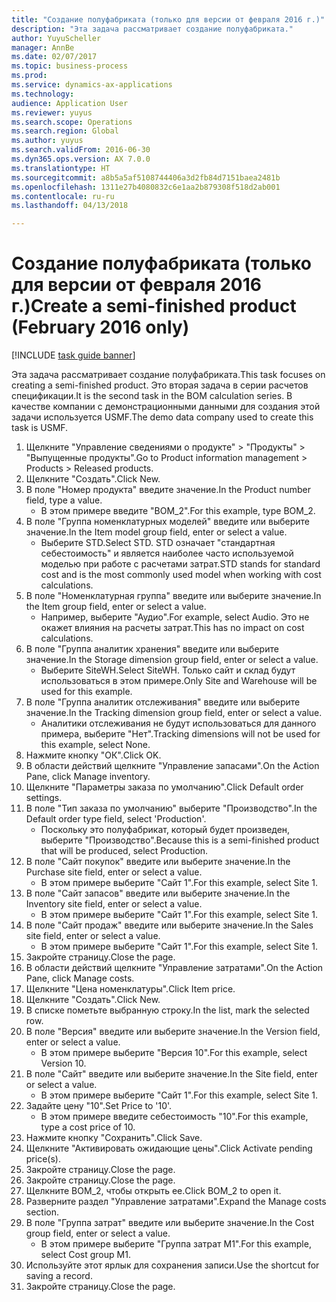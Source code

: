 ```yaml
--- 
title: "Создание полуфабриката (только для версии от февраля 2016 г.)"
description: "Эта задача рассматривает создание полуфабриката."
author: YuyuScheller
manager: AnnBe
ms.date: 02/07/2017
ms.topic: business-process
ms.prod: 
ms.service: dynamics-ax-applications
ms.technology: 
audience: Application User
ms.reviewer: yuyus
ms.search.scope: Operations
ms.search.region: Global
ms.author: yuyus
ms.search.validFrom: 2016-06-30
ms.dyn365.ops.version: AX 7.0.0
ms.translationtype: HT
ms.sourcegitcommit: a8b5a5af5108744406a3d2fb84d7151baea2481b
ms.openlocfilehash: 1311e27b4080832c6e1aa2b879308f518d2ab001
ms.contentlocale: ru-ru
ms.lasthandoff: 04/13/2018

---
```

# <a name="create-a-semi-finished-product-february-2016-only"></a><span data-ttu-id="034bb-103">Создание полуфабриката (только для версии от февраля 2016 г.)</span><span class="sxs-lookup"><span data-stu-id="034bb-103">Create a semi-finished product (February 2016 only)</span></span>

[!INCLUDE [task guide banner](../../includes/task-guide-banner.md)]

<span data-ttu-id="034bb-104">Эта задача рассматривает создание полуфабриката.</span><span class="sxs-lookup"><span data-stu-id="034bb-104">This task focuses on creating a semi-finished product.</span></span> <span data-ttu-id="034bb-105">Это вторая задача в серии расчетов спецификации.</span><span class="sxs-lookup"><span data-stu-id="034bb-105">It is the second task in the BOM calculation series.</span></span> <span data-ttu-id="034bb-106">В качестве компании с демонстрационными данными для создания этой задачи используется USMF.</span><span class="sxs-lookup"><span data-stu-id="034bb-106">The demo data company used to create this task is USMF.</span></span>

1. <span data-ttu-id="034bb-107">Щелкните "Управление сведениями о продукте" > "Продукты" > "Выпущенные продукты".</span><span class="sxs-lookup"><span data-stu-id="034bb-107">Go to Product information management > Products > Released products.</span></span>
2. <span data-ttu-id="034bb-108">Щелкните "Создать".</span><span class="sxs-lookup"><span data-stu-id="034bb-108">Click New.</span></span>
3. <span data-ttu-id="034bb-109">В поле "Номер продукта" введите значение.</span><span class="sxs-lookup"><span data-stu-id="034bb-109">In the Product number field, type a value.</span></span>
    * <span data-ttu-id="034bb-110">В этом примере введите "BOM_2".</span><span class="sxs-lookup"><span data-stu-id="034bb-110">For this example, type BOM_2.</span></span>  
4. <span data-ttu-id="034bb-111">В поле "Группа номенклатурных моделей" введите или выберите значение.</span><span class="sxs-lookup"><span data-stu-id="034bb-111">In the Item model group field, enter or select a value.</span></span>
    * <span data-ttu-id="034bb-112">Выберите STD.</span><span class="sxs-lookup"><span data-stu-id="034bb-112">Select STD.</span></span> <span data-ttu-id="034bb-113">STD означает "стандартная себестоимость" и является наиболее часто используемой моделью при работе с расчетами затрат.</span><span class="sxs-lookup"><span data-stu-id="034bb-113">STD stands for standard cost and is the most commonly used model when working with cost calculations.</span></span>  
5. <span data-ttu-id="034bb-114">В поле "Номенклатурная группа" введите или выберите значение.</span><span class="sxs-lookup"><span data-stu-id="034bb-114">In the Item group field, enter or select a value.</span></span>
    * <span data-ttu-id="034bb-115">Например, выберите "Аудио".</span><span class="sxs-lookup"><span data-stu-id="034bb-115">For example, select Audio.</span></span> <span data-ttu-id="034bb-116">Это не окажет влияния на расчеты затрат.</span><span class="sxs-lookup"><span data-stu-id="034bb-116">This has no impact on cost calculations.</span></span>  
6. <span data-ttu-id="034bb-117">В поле "Группа аналитик хранения" введите или выберите значение.</span><span class="sxs-lookup"><span data-stu-id="034bb-117">In the Storage dimension group field, enter or select a value.</span></span>
    * <span data-ttu-id="034bb-118">Выберите SiteWH.</span><span class="sxs-lookup"><span data-stu-id="034bb-118">Select SiteWH.</span></span> <span data-ttu-id="034bb-119">Только сайт и склад будут использоваться в этом примере.</span><span class="sxs-lookup"><span data-stu-id="034bb-119">Only Site and Warehouse will be used for this example.</span></span>  
7. <span data-ttu-id="034bb-120">В поле "Группа аналитик отслеживания" введите или выберите значение.</span><span class="sxs-lookup"><span data-stu-id="034bb-120">In the Tracking dimension group field, enter or select a value.</span></span>
    * <span data-ttu-id="034bb-121">Аналитики отслеживания не будут использоваться для данного примера, выберите "Нет".</span><span class="sxs-lookup"><span data-stu-id="034bb-121">Tracking dimensions will not be used for this example, select None.</span></span>  
8. <span data-ttu-id="034bb-122">Нажмите кнопку "OК".</span><span class="sxs-lookup"><span data-stu-id="034bb-122">Click OK.</span></span>
9. <span data-ttu-id="034bb-123">В области действий щелкните "Управление запасами".</span><span class="sxs-lookup"><span data-stu-id="034bb-123">On the Action Pane, click Manage inventory.</span></span>
10. <span data-ttu-id="034bb-124">Щелкните "Параметры заказа по умолчанию".</span><span class="sxs-lookup"><span data-stu-id="034bb-124">Click Default order settings.</span></span>
11. <span data-ttu-id="034bb-125">В поле "Тип заказа по умолчанию" выберите "Производство".</span><span class="sxs-lookup"><span data-stu-id="034bb-125">In the Default order type field, select 'Production'.</span></span>
    * <span data-ttu-id="034bb-126">Поскольку это полуфабрикат, который будет произведен, выберите "Производство".</span><span class="sxs-lookup"><span data-stu-id="034bb-126">Because this is a semi-finished product that will be produced, select Production.</span></span>  
12. <span data-ttu-id="034bb-127">В поле "Сайт покупок" введите или выберите значение.</span><span class="sxs-lookup"><span data-stu-id="034bb-127">In the Purchase site field, enter or select a value.</span></span>
    * <span data-ttu-id="034bb-128">В этом примере выберите "Cайт 1".</span><span class="sxs-lookup"><span data-stu-id="034bb-128">For this example, select Site 1.</span></span>  
13. <span data-ttu-id="034bb-129">В поле "Сайт запасов" введите или выберите значение.</span><span class="sxs-lookup"><span data-stu-id="034bb-129">In the Inventory site field, enter or select a value.</span></span>
    * <span data-ttu-id="034bb-130">В этом примере выберите "Cайт 1".</span><span class="sxs-lookup"><span data-stu-id="034bb-130">For this example, select Site 1.</span></span>  
14. <span data-ttu-id="034bb-131">В поле "Сайт продаж" введите или выберите значение.</span><span class="sxs-lookup"><span data-stu-id="034bb-131">In the Sales site field, enter or select a value.</span></span>
    * <span data-ttu-id="034bb-132">В этом примере выберите "Cайт 1".</span><span class="sxs-lookup"><span data-stu-id="034bb-132">For this example, select Site 1.</span></span>  
15. <span data-ttu-id="034bb-133">Закройте страницу.</span><span class="sxs-lookup"><span data-stu-id="034bb-133">Close the page.</span></span>
16. <span data-ttu-id="034bb-134">В области действий щелкните "Управление затратами".</span><span class="sxs-lookup"><span data-stu-id="034bb-134">On the Action Pane, click Manage costs.</span></span>
17. <span data-ttu-id="034bb-135">Щелкните "Цена номенклатуры".</span><span class="sxs-lookup"><span data-stu-id="034bb-135">Click Item price.</span></span>
18. <span data-ttu-id="034bb-136">Щелкните "Создать".</span><span class="sxs-lookup"><span data-stu-id="034bb-136">Click New.</span></span>
19. <span data-ttu-id="034bb-137">В списке пометьте выбранную строку.</span><span class="sxs-lookup"><span data-stu-id="034bb-137">In the list, mark the selected row.</span></span>
20. <span data-ttu-id="034bb-138">В поле "Версия" введите или выберите значение.</span><span class="sxs-lookup"><span data-stu-id="034bb-138">In the Version field, enter or select a value.</span></span>
    * <span data-ttu-id="034bb-139">В этом примере выберите "Версия 10".</span><span class="sxs-lookup"><span data-stu-id="034bb-139">For this example, select Version 10.</span></span>  
21. <span data-ttu-id="034bb-140">В поле "Сайт" введите или выберите значение.</span><span class="sxs-lookup"><span data-stu-id="034bb-140">In the Site field, enter or select a value.</span></span>
    * <span data-ttu-id="034bb-141">В этом примере выберите "Cайт 1".</span><span class="sxs-lookup"><span data-stu-id="034bb-141">For this example, select Site 1.</span></span>  
22. <span data-ttu-id="034bb-142">Задайте цену "10".</span><span class="sxs-lookup"><span data-stu-id="034bb-142">Set Price to '10'.</span></span>
    * <span data-ttu-id="034bb-143">В этом примере введите себестоимость "10".</span><span class="sxs-lookup"><span data-stu-id="034bb-143">For this example, type a cost price of 10.</span></span>  
23. <span data-ttu-id="034bb-144">Нажмите кнопку "Сохранить".</span><span class="sxs-lookup"><span data-stu-id="034bb-144">Click Save.</span></span>
24. <span data-ttu-id="034bb-145">Щелкните "Активировать ожидающие цены".</span><span class="sxs-lookup"><span data-stu-id="034bb-145">Click Activate pending price(s).</span></span>
25. <span data-ttu-id="034bb-146">Закройте страницу.</span><span class="sxs-lookup"><span data-stu-id="034bb-146">Close the page.</span></span>
26. <span data-ttu-id="034bb-147">Закройте страницу.</span><span class="sxs-lookup"><span data-stu-id="034bb-147">Close the page.</span></span>
27. <span data-ttu-id="034bb-148">Щелкните BOM_2, чтобы открыть ее.</span><span class="sxs-lookup"><span data-stu-id="034bb-148">Click BOM_2 to open it.</span></span>
28. <span data-ttu-id="034bb-149">Разверните раздел "Управление затратами".</span><span class="sxs-lookup"><span data-stu-id="034bb-149">Expand the Manage costs section.</span></span>
29. <span data-ttu-id="034bb-150">В поле "Группа затрат" введите или выберите значение.</span><span class="sxs-lookup"><span data-stu-id="034bb-150">In the Cost group field, enter or select a value.</span></span>
    * <span data-ttu-id="034bb-151">В этом примере выберите "Группа затрат M1".</span><span class="sxs-lookup"><span data-stu-id="034bb-151">For this example, select Cost group M1.</span></span>  
30. <span data-ttu-id="034bb-152">Используйте этот ярлык для сохранения записи.</span><span class="sxs-lookup"><span data-stu-id="034bb-152">Use the shortcut for saving a record.</span></span>
31. <span data-ttu-id="034bb-153">Закройте страницу.</span><span class="sxs-lookup"><span data-stu-id="034bb-153">Close the page.</span></span>


